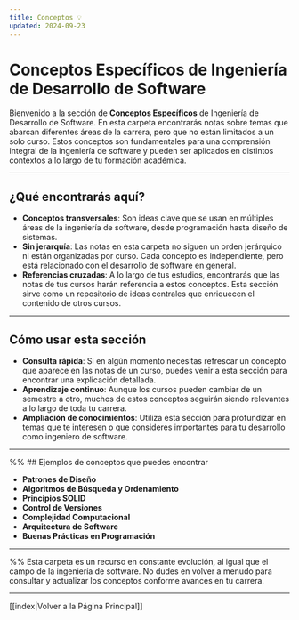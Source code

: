 ```yaml
---
title: Conceptos 💡
updated: 2024-09-23
---
```


# Conceptos Específicos de Ingeniería de Desarrollo de Software

Bienvenido a la sección de **Conceptos Específicos** de Ingeniería de Desarrollo de Software. En esta carpeta encontrarás notas sobre temas que abarcan diferentes áreas de la carrera, pero que no están limitados a un solo curso. Estos conceptos son fundamentales para una comprensión integral de la ingeniería de software y pueden ser aplicados en distintos contextos a lo largo de tu formación académica.

---

## ¿Qué encontrarás aquí?

- **Conceptos transversales**: Son ideas clave que se usan en múltiples áreas de la ingeniería de software, desde programación hasta diseño de sistemas.
- **Sin jerarquía**: Las notas en esta carpeta no siguen un orden jerárquico ni están organizadas por curso. Cada concepto es independiente, pero está relacionado con el desarrollo de software en general.
- **Referencias cruzadas**: A lo largo de tus estudios, encontrarás que las notas de tus cursos harán referencia a estos conceptos. Esta sección sirve como un repositorio de ideas centrales que enriquecen el contenido de otros cursos.

---

## Cómo usar esta sección

- **Consulta rápida**: Si en algún momento necesitas refrescar un concepto que aparece en las notas de un curso, puedes venir a esta sección para encontrar una explicación detallada.
- **Aprendizaje continuo**: Aunque los cursos pueden cambiar de un semestre a otro, muchos de estos conceptos seguirán siendo relevantes a lo largo de toda tu carrera.
- **Ampliación de conocimientos**: Utiliza esta sección para profundizar en temas que te interesen o que consideres importantes para tu desarrollo como ingeniero de software.

---

%% ## Ejemplos de conceptos que puedes encontrar

- **Patrones de Diseño**
- **Algoritmos de Búsqueda y Ordenamiento**
- **Principios SOLID**
- **Control de Versiones**
- **Complejidad Computacional**
- **Arquitectura de Software**
- **Buenas Prácticas en Programación**

---
 %%
Esta carpeta es un recurso en constante evolución, al igual que el campo de la ingeniería de software. No dudes en volver a menudo para consultar y actualizar los conceptos conforme avances en tu carrera.

---

[[index|Volver a la Página Principal]]
